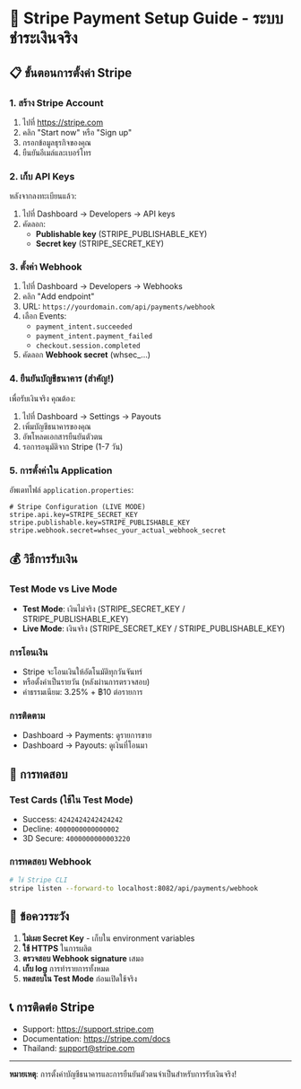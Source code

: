 # 🚀 Stripe Payment Setup Guide - ระบบชำระเงินจริง

## 📋 **ขั้นตอนการตั้งค่า Stripe**

### 1. **สร้าง Stripe Account**
1. ไปที่ https://stripe.com
2. คลิก "Start now" หรือ "Sign up"
3. กรอกข้อมูลธุรกิจของคุณ
4. ยืนยันอีเมล์และเบอร์โทร

### 2. **เก็บ API Keys**
หลังจากลงทะเบียนแล้ว:
1. ไปที่ Dashboard → Developers → API keys
2. คัดลอก:
   - **Publishable key** (STRIPE_PUBLISHABLE_KEY)
   - **Secret key** (STRIPE_SECRET_KEY)

### 3. **ตั้งค่า Webhook**
1. ไปที่ Dashboard → Developers → Webhooks
2. คลิก "Add endpoint"
3. URL: `https://yourdomain.com/api/payments/webhook`
4. เลือก Events:
   - `payment_intent.succeeded`
   - `payment_intent.payment_failed`
   - `checkout.session.completed`
5. คัดลอก **Webhook secret** (whsec_...)

### 4. **ยืนยันบัญชีธนาคาร (สำคัญ!)**
เพื่อรับเงินจริง คุณต้อง:
1. ไปที่ Dashboard → Settings → Payouts
2. เพิ่มบัญชีธนาคารของคุณ
3. อัพโหลดเอกสารยืนยันตัวตน
4. รอการอนุมัติจาก Stripe (1-7 วัน)

### 5. **การตั้งค่าใน Application**
อัพเดทไฟล์ `application.properties`:

```properties
# Stripe Configuration (LIVE MODE)
stripe.api.key=STRIPE_SECRET_KEY
stripe.publishable.key=STRIPE_PUBLISHABLE_KEY  
stripe.webhook.secret=whsec_your_actual_webhook_secret
```

## 💰 **วิธีการรับเงิน**

### **Test Mode vs Live Mode**
- **Test Mode**: เงินไม่จริง (STRIPE_SECRET_KEY / STRIPE_PUBLISHABLE_KEY)
- **Live Mode**: เงินจริง (STRIPE_SECRET_KEY / STRIPE_PUBLISHABLE_KEY)

### **การโอนเงิน**
- Stripe จะโอนเงินให้อัตโนมัติทุกวันจันทร์
- หรือตั้งค่าเป็นรายวัน (หลังผ่านการตรวจสอบ)
- ค่าธรรมเนียม: 3.25% + ฿10 ต่อรายการ

### **การติดตาม**
- Dashboard → Payments: ดูรายการขาย
- Dashboard → Payouts: ดูเงินที่โอนมา

## 🔧 **การทดสอบ**

### **Test Cards (ใช้ใน Test Mode)**
- Success: `4242424242424242`
- Decline: `4000000000000002`
- 3D Secure: `4000000000003220`

### **การทดสอบ Webhook**
```bash
# ใช้ Stripe CLI
stripe listen --forward-to localhost:8082/api/payments/webhook
```

## 🚨 **ข้อควรระวัง**

1. **ไม่เผย Secret Key** - เก็บใน environment variables
2. **ใช้ HTTPS** ในการผลิต
3. **ตรวจสอบ Webhook signature** เสมอ
4. **เก็บ log** การทำรายการทั้งหมด
5. **ทดสอบใน Test Mode** ก่อนเปิดใช้จริง

## 📞 **การติดต่อ Stripe**
- Support: https://support.stripe.com
- Documentation: https://stripe.com/docs
- Thailand: support@stripe.com

---
**หมายเหตุ**: การตั้งค่าบัญชีธนาคารและการยืนยันตัวตนจำเป็นสำหรับการรับเงินจริง!

